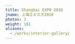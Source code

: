 ```yaml
---
title: Shanghai EXPO 2010
jname: 上海エキスポ2010
photos: 3
weight: 101
aliases:
  - /works/interior-gallery/
---
```

